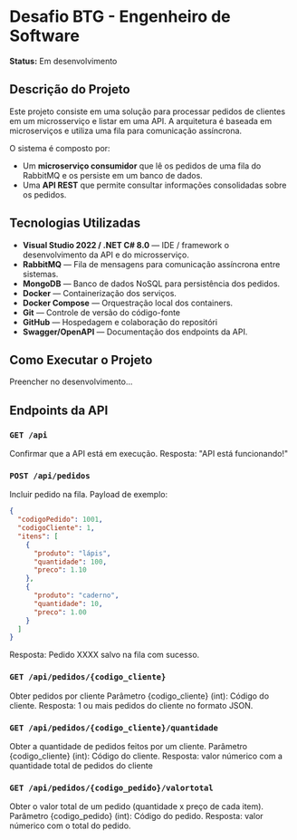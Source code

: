 # Desafio BTG - Engenheiro de Software

**Status:** Em desenvolvimento

## Descrição do Projeto

Este projeto consiste em uma solução para processar pedidos de clientes em um microsserviço e listar em uma API. A arquitetura é baseada em microserviços e utiliza uma fila para comunicação assíncrona.

O sistema é composto por:
* Um **microserviço consumidor** que lê os pedidos de uma fila do RabbitMQ e os persiste em um banco de dados.
* Uma **API REST** que permite consultar informações consolidadas sobre os pedidos.

## Tecnologias Utilizadas

- **Visual Studio 2022 / .NET C# 8.0** — IDE / framework o desenvolvimento da API e do microsserviço.
- **RabbitMQ** — Fila de mensagens para comunicação assíncrona entre sistemas.
- **MongoDB** — Banco de dados NoSQL para persistência dos pedidos.
- **Docker** — Containerização dos serviços.
- **Docker Compose** — Orquestração local dos containers.
- **Git** — Controle de versão do código-fonte
- **GitHub** — Hospedagem e colaboração do repositóri
- **Swagger/OpenAPI** — Documentação dos endpoints da API.

## Como Executar o Projeto

Preencher no desenvolvimento...

## Endpoints da API

### `GET /api`
Confirmar que a API está em execução.
Resposta: "API está funcionando!"

### `POST /api/pedidos`
Incluir pedido na fila.
Payload de exemplo:
```json
{
  "codigoPedido": 1001,
  "codigoCliente": 1,
  "itens": [
    {
      "produto": "lápis",
      "quantidade": 100,
      "preco": 1.10
    },
    {
      "produto": "caderno",
      "quantidade": 10,
      "preco": 1.00
    }
  ]
}
```
Resposta: Pedido XXXX salvo na fila com sucesso.

### `GET /api/pedidos/{codigo_cliente}`
Obter pedidos por cliente
Parâmetro {codigo_cliente} (int): Código do cliente.
Resposta: 1 ou mais pedidos do cliente no formato JSON.

### `GET /api/pedidos/{codigo_cliente}/quantidade`
Obter a quantidade de pedidos feitos por um cliente.
Parâmetro {codigo_cliente} (int): Código do cliente.
Resposta: valor númerico com a quantidade total de pedidos do cliente

### `GET /api/pedidos/{codigo_pedido}/valortotal`
Obter o valor total de um pedido (quantidade x preço de cada item).
Parâmetro {codigo_pedido} (int): Código do pedido.
Resposta: valor númerico com o total do pedido.
